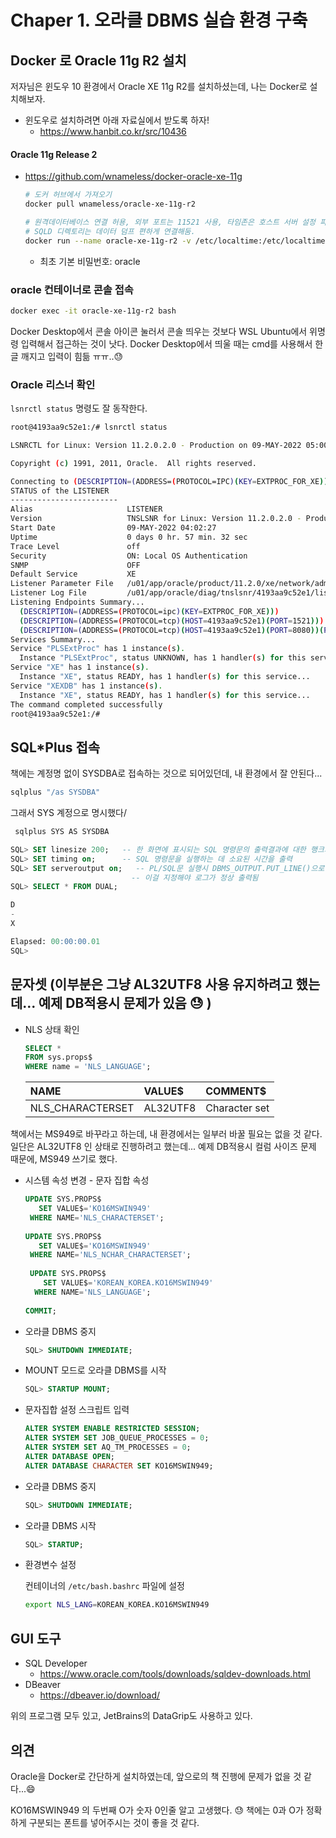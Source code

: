 # Chaper 1. 오라클 DBMS 실습 환경 구축

## Docker 로 Oracle 11g R2 설치

저자님은 윈도우 10 환경에서 Oracle XE 11g R2를 설치하셨는데, 나는 Docker로 설치해보자.

* 윈도우로 설치하려면 아래 자료실에서 받도록 하자!
  * https://www.hanbit.co.kr/src/10436

#### Oracle 11g Release 2

* https://github.com/wnameless/docker-oracle-xe-11g

  ```bash
  # 도커 허브에서 가져오기
  docker pull wnameless/oracle-xe-11g-r2
  
  # 원격데이터베이스 연결 허용, 외부 포트는 11521 사용, 타임존은 호스트 서버 설정 파일 사용하도록 맞춤
  # SQLD 디렉토리는 데이터 덤프 편하게 연결해둠.
  docker run --name oracle-xe-11g-r2 -v /etc/localtime:/etc/localtime:ro -v /home/fp024/SQLD:/SQLD -d -p 11521:1521 -e ORACLE_ALLOW_REMOTE=true wnameless/oracle-xe-11g-r2
  ```
  * 최초 기본 비밀번호: oracle



### oracle 컨테이너로 콘솔 접속

```bash
docker exec -it oracle-xe-11g-r2 bash
```

Docker Desktop에서 콘솔 아이콘 눌러서 콘솔 띄우는 것보다 WSL Ubuntu에서 위명령 입력해서 접근하는 것이 낫다. Docker Desktop에서 띄울 때는 cmd를 사용해서 한글 깨지고 입력이 힘듦 ㅠㅠ..😓



### Oracle 리스너 확인

`lsnrctl status` 명령도 잘 동작한다.

```bash
root@4193aa9c52e1:/# lsnrctl status

LSNRCTL for Linux: Version 11.2.0.2.0 - Production on 09-MAY-2022 05:00:00

Copyright (c) 1991, 2011, Oracle.  All rights reserved.

Connecting to (DESCRIPTION=(ADDRESS=(PROTOCOL=IPC)(KEY=EXTPROC_FOR_XE)))
STATUS of the LISTENER
------------------------
Alias                     LISTENER
Version                   TNSLSNR for Linux: Version 11.2.0.2.0 - Production
Start Date                09-MAY-2022 04:02:27
Uptime                    0 days 0 hr. 57 min. 32 sec
Trace Level               off
Security                  ON: Local OS Authentication
SNMP                      OFF
Default Service           XE
Listener Parameter File   /u01/app/oracle/product/11.2.0/xe/network/admin/listener.ora
Listener Log File         /u01/app/oracle/diag/tnslsnr/4193aa9c52e1/listener/alert/log.xml
Listening Endpoints Summary...
  (DESCRIPTION=(ADDRESS=(PROTOCOL=ipc)(KEY=EXTPROC_FOR_XE)))
  (DESCRIPTION=(ADDRESS=(PROTOCOL=tcp)(HOST=4193aa9c52e1)(PORT=1521)))
  (DESCRIPTION=(ADDRESS=(PROTOCOL=tcp)(HOST=4193aa9c52e1)(PORT=8080))(Presentation=HTTP)(Session=RAW))
Services Summary...
Service "PLSExtProc" has 1 instance(s).
  Instance "PLSExtProc", status UNKNOWN, has 1 handler(s) for this service...
Service "XE" has 1 instance(s).
  Instance "XE", status READY, has 1 handler(s) for this service...
Service "XEXDB" has 1 instance(s).
  Instance "XE", status READY, has 1 handler(s) for this service...
The command completed successfully
root@4193aa9c52e1:/#
```



## SQL*Plus 접속

책에는 계정명 없이 SYSDBA로 접속하는 것으로 되어있던데, 내 환경에서 잘 안된다...

```bash
sqlplus "/as SYSDBA"
```

그래서 SYS 계정으로 명시했다/

```bash
 sqlplus SYS AS SYSDBA
```



```sql
SQL> SET linesize 200;   -- 한 화면에 표시되는 SQL 명령문의 출력결과에 대한 행크기
SQL> SET timing on;      -- SQL 명령문을 실행하는 데 소요된 시간을 출력
SQL> SET serveroutput on;   -- PL/SQL문 실행시 DBMS_OUTPUT.PUT_LINE()으로 로그를 남길경우 
                           -- 이걸 지정해야 로그가 정상 출력됨
SQL> SELECT * FROM DUAL;

D
-
X

Elapsed: 00:00:00.01
SQL>
```



## 문자셋 (이부분은 그냥 AL32UTF8 사용 유지하려고 했는데... 예제 DB적용시 문제가 있음 😓 )

* NLS 상태 확인

  ```sql
  SELECT *
  FROM sys.props$
  WHERE name = 'NLS_LANGUAGE';
  ```

  | NAME              | VALUE$   | COMMENT$      |
  | :---------------- | :------- | :------------ |
  | NLS\_CHARACTERSET | AL32UTF8 | Character set |

책에서는 MS949로 바꾸라고 하는데, 내 환경에서는 일부러 바꿀 필요는 없을 것 같다.  일단은 AL32UTF8 인 상태로 진행하려고 했는데... 예제 DB적용시 컬럼 사이즈 문제 때문에, MS949 쓰기로 했다.



* 시스템 속성 변경 - 문자 집합 속성

  ```sql
  UPDATE SYS.PROPS$
     SET VALUE$='KO16MSWIN949'
   WHERE NAME='NLS_CHARACTERSET';
   
  UPDATE SYS.PROPS$
     SET VALUE$='KO16MSWIN949'
   WHERE NAME='NLS_NCHAR_CHARACTERSET';
   
   UPDATE SYS.PROPS$
      SET VALUE$='KOREAN_KOREA.KO16MSWIN949'
    WHERE NAME='NLS_LANGUAGE';
    
  COMMIT;
  ```

  

* 오라클 DBMS 중지

  ```sql
  SQL> SHUTDOWN IMMEDIATE;
  ```

* MOUNT 모드로 오라클 DBMS를 시작

  ```sql
  SQL> STARTUP MOUNT;
  ```

* 문자집합 설정 스크립트 입력

  ```sql
  ALTER SYSTEM ENABLE RESTRICTED SESSION;
  ALTER SYSTEM SET JOB_QUEUE_PROCESSES = 0;
  ALTER SYSTEM SET AQ_TM_PROCESSES = 0;
  ALTER DATABASE OPEN;
  ALTER DATABASE CHARACTER SET KO16MSWIN949;
  ```

* 오라클 DBMS 중지

  ```sql
  SQL> SHUTDOWN IMMEDIATE;
  ```

* 오라클 DBMS 시작

  ```sql
  SQL> STARTUP;
  ```

* 환경변수 설정

  컨테이너의 `/etc/bash.bashrc`  파일에 설정

  ```bash
  export NLS_LANG=KOREAN_KOREA.KO16MSWIN949
  ```

  

## GUI 도구

* SQL Developer
  * https://www.oracle.com/tools/downloads/sqldev-downloads.html
* DBeaver
  * https://dbeaver.io/download/

위의 프로그램 모두 있고, JetBrains의 DataGrip도 사용하고 있다.





## 의견

Oracle을 Docker로 간단하게 설치하였는데, 앞으로의 책 진행에 문제가 없을 것 같다...😄

KO16MSWIN949 의 두번째 O가 숫자 0인줄 알고 고생했다. 😓 책에는 0과 O가 정확하게 구분되는 폰트를 넣어주시는 것이 좋을 것 같다.
